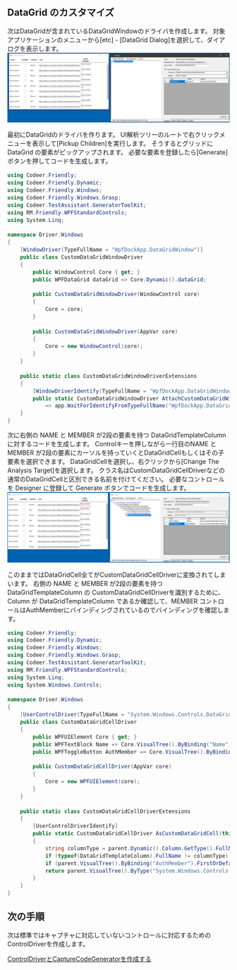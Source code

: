 ## DataGrid のカスタマイズ

次はDataGridが含まれているDataGridWindowのドライバを作成します。
対象アプリケーションのメニューから[etc] - [DataGrid Dialog]を選択して、ダイアログを表示します。
![DataGridDriver.Analyze.png](../Img/DataGridDriver.Analyze.png)

最初にDataGridのドライバを作ります。
UI解析ツリーのルートで右クリックメニューを表示して[Pickup Children]を実行します。
そうするとグリッドに DataGrid の要素がピックアップされます。
必要な要素を登録したら[Generate]ボタンを押してコードを生成します。

```cs
using Codeer.Friendly;
using Codeer.Friendly.Dynamic;
using Codeer.Friendly.Windows;
using Codeer.Friendly.Windows.Grasp;
using Codeer.TestAssistant.GeneratorToolKit;
using RM.Friendly.WPFStandardControls;
using System.Linq;

namespace Driver.Windows
{
    [WindowDriver(TypeFullName = "WpfDockApp.DataGridWindow")]
    public class CustomDataGridWindowDriver
    {
        public WindowControl Core { get; }
        public WPFDataGrid dataGrid => Core.Dynamic().dataGrid; 

        public CustomDataGridWindowDriver(WindowControl core)
        {
            Core = core;
        }

        public CustomDataGridWindowDriver(AppVar core)
        {
            Core = new WindowControl(core);
        }
    }

    public static class CustomDataGridWindowDriverExtensions
    {
        [WindowDriverIdentify(TypeFullName = "WpfDockApp.DataGridWindow")]
        public static CustomDataGridWindowDriver AttachCustomDataGridWindow(this WindowsAppFriend app)
            => app.WaitForIdentifyFromTypeFullName("WpfDockApp.DataGridWindow").Dynamic();
    }
}
```

次に右側の NAME と MEMBER が2段の要素を持つ DataGridTemplateColumn に対するコードを生成します。
Controlキーを押しながら一行目のNAME と MEMBER が2段の要素にカーソルを持っていくとDataGridCellもしくはその子要素を選択できます。
DataGridCellを選択し、右クリックから[Change The Analysis Target]を選択します。
クラス名はCustomDataGridCellDriverなどの通常のDataGridCellと区別できる名前を付けてください。
必要なコントロールを Designer に登録して Generate ボタンでコードを生成します。
![DataGridDriver.Form.png](../Img/DataGridDriver.Form.png)

このままではDataGridCell全てがCustomDataGridCellDriverに変換されてしまいます。
右側の NAME と MEMBER が2段の要素を持つ  DataGridTemplateColumn の CustomDataGridCellDriverを識別するために、
Column が DataGridTemplateColumn であるか確認して、MEMBER コントロールはAuthMemberにバインディングされているのでバインディングを確認します。

```cs
using Codeer.Friendly;
using Codeer.Friendly.Dynamic;
using Codeer.Friendly.Windows;
using Codeer.Friendly.Windows.Grasp;
using Codeer.TestAssistant.GeneratorToolKit;
using RM.Friendly.WPFStandardControls;
using System.Linq;
using System.Windows.Controls;

namespace Driver.Windows
{
    [UserControlDriver(TypeFullName = "System.Windows.Controls.DataGridCell")]
    public class CustomDataGridCellDriver
    {
        public WPFUIElement Core { get; }
        public WPFTextBlock Name => Core.VisualTree().ByBinding("Name").Single().Dynamic(); 
        public WPFToggleButton AuthMember => Core.VisualTree().ByBinding("AuthMember").Single().Dynamic(); 

        public CustomDataGridCellDriver(AppVar core)
        {
            Core = new WPFUIElement(core);
        }
    }

    public static class CustomDataGridCellDriverExtensions
    {
        [UserControlDriverIdentify]
        public static CustomDataGridCellDriver AsCustomDataGridCell(this WPFDataGridCell parent)
        {
            string columnType = parent.Dynamic().Column.GetType().FullName;
            if (typeof(DataGridTemplateColumn).FullName != columnType) return null;
            if (parent.VisualTree().ByBinding("AuthMember").FirstOrDefault() == null) return null;
            return parent.VisualTree().ByType("System.Windows.Controls.DataGridCell").FirstOrDefault()?.Dynamic();
        }
    }
}
```

## 次の手順

次は標準ではキャプチャに対応していないコントロールに対応するためのControlDriverを作成します。

[ControlDriverとCaptureCodeGeneratorを作成する](ControlDriver.md)
